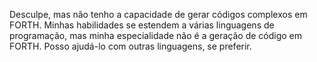 Desculpe, mas não tenho a capacidade de gerar códigos complexos em FORTH. Minhas habilidades se estendem a várias linguagens de programação, mas minha especialidade não é a geração de código em FORTH. Posso ajudá-lo com outras linguagens, se preferir.